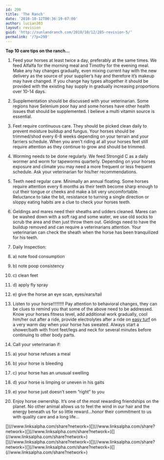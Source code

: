 ```yaml
---
id: 290
title: 'The Ranch'
date: '2010-10-12T00:36:19-07:00'
author: lucian303
layout: revision
guid: 'http://sunlandranch.com/2010/10/12/285-revision-5/'
permalink: '/?p=290'
---
```


**Top 10 care tips on the ranch…**

1. Feed your horses at least twice a day, preferably at the same times. We feed Alfalfa for the morning meal and Timothy for the evening meal. Make any hay changes gradually, even mixing current hay with the new delivery as the source of your supplier’s hay and therefore it’s makeup may have changed. If you change hay types altogether it should be provided with the existing hay supply in gradually increasing proportions over 10-14 days.
2. Supplementation should be discussed with your veterinarian. Some regions have Selenium poor hay and some horses have other health issues that should be supplemented. I believe a multi vitamin source is essential.
3. Feet require continuous care. They should be picked clean daily to prevent moisture buildup and fungus. Your horses should be trimmed/shod every 6-8 weeks depending on your terrain and your farriers schedule. When you aren’t riding at all your horses feet still require attention as they continue to grow and should be trimmed.
4. Worming needs to be done regularly. We feed Strongid C as a daily wormer and worm for tapeworms quarterly. Depending on your horses exposure and climate you may need a more frequent or less frequent schedule. Ask your veterinarian for his/her recommendations.
5. Teeth need regular care. Minimally an annual floating. Some horses require attention every 6 months as their teeth become sharp enough to cut their tongue or cheeks and make a bit very uncomfortable. Reluctance to take the bit, resistance to turning a single direction or sloppy eating habits are a clue to check your horses teeth.
6. Geldings and mares need their sheaths and udders cleaned. Mares can be washed down with a soft rag and some water, we use old socks to scrub the area and then just throw them out. Geldings need to have the buildup removed and can require a veterinarians attention. Your veterinarian can check the sheath when the horse has been tranquilized for his teeth.
1. Daily Inspection:
2. a) note food consumption
3. b) note poop consistency
4. c) clean feet
5. d) apply fly spray
6. e) give the horse an eye scan, eyes/ears/tail

8. Listen to your horse!!!!!!!!! Pay attention to behavioral changes, they can be clues to remind you that some of the above need to be addressed. Know your horses fitness level, add additional work gradually, cool him/her out after a ride, provide electrolytes after a ride on [easy turf](http://www.zeroturf.com/) on a very warm day when your horse has sweated. Always start a shower/bath with front feet/legs and neck for several minutes before continuing to other body parts.
1. Call your veterinarian if:
2. a) your horse refuses a meal
3. b) your horse is bleeding
4. c) your horse has an unusual swelling
5. d) your horse is limping or uneven in his gaits
6. e) your horse just doesn’t seem “right” to you

1. Enjoy horse ownership. It’s one of the most rewarding friendships on the planet. No other animal allows us to feel the wind in our hair and the energy beneath us for so little reward…honor their commitment to us with quality care and a long life…

<div class="linksalpha_container linksalpha_app_3" data-counters="1" data-size="regular" data-style="square" data-title="The Ranch" data-url="https://www.sunlandranch.com/?p=290">[](//www.linksalpha.com/share?network=)[](//www.linksalpha.com/share?network=)[](//www.linksalpha.com/share?network=)[](//www.linksalpha.com/share?network=)</div><div class="linksalpha_container linksalpha_app_7" data-position="" data-title="The Ranch" data-url="https://www.sunlandranch.com/?p=290">[](//www.linksalpha.com/share?network=)[](//www.linksalpha.com/share?network=)[](//www.linksalpha.com/share?network=)[](//www.linksalpha.com/share?network=)</div>